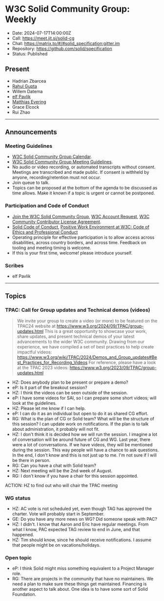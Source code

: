 # W3C Solid Community Group: Weekly

* Date: 2024-07-17T14:00:00Z
* Call: https://meet.jit.si/solid-cg
* Chat: https://matrix.to/#/#solid_specification:gitter.im
* Repository: https://github.com/solid/specification
* Status: Published


## Present

* Hadrian Zbarcea
* [Rahul Gupta](https://cxres.pages.dev/profile#i)
* Willem Datema
* [elf Pavlik](https://elf-pavlik.hackers4peace.net)
* [Matthias Evering](https://solidweb.me/testpro/)
* Grace Elcock
* Rui Zhao

---

## Announcements

### Meeting Guidelines
* [W3C Solid Community Group Calendar](https://www.w3.org/groups/cg/solid/calendar).
* [W3C Solid Community Group Meeting Guidelines](https://github.com/w3c-cg/solid/blob/main/meetings/README.md).
* No audio or video recording, or automated transcripts without consent. Meetings are transcribed and made public. If consent is withheld by anyone, recording/retention must not occur.
* Join queue to talk.
* Topics can be proposed at the bottom of the agenda to be discussed as time allows. Make it known if a topic is urgent or cannot be postponed.

### Participation and Code of Conduct
* [Join the W3C Solid Community Group](https://www.w3.org/community/solid/join), [W3C Account Request](http://www.w3.org/accounts/request), [W3C Community Contributor License Agreement](https://www.w3.org/community/about/agreements/cla/).
* [Solid Code of Conduct](https://github.com/solid/process/blob/main/code-of-conduct.md), [Positive Work Environment at W3C: Code of Ethics and Professional Conduct](https://www.w3.org/Consortium/cepc/)
* Operating principle for effective participation is to allow access across disabilities, across country borders, and across time. Feedback on tooling and meeting timing is welcome.
* If this is your first time, welcome! please introduce yourself.

### Scribes

* elf Pavlik

---

## Topics

### TPAC: Call for Group updates and Technical demos (videos)
> We invite your group to create a video (or more) to be featured on the TPAC24 website at https://www.w3.org/2024/09/TPAC/group-updates.html
This is a great opportunity to showcase your work, share updates, and present technical demos of your latest advancements to the wider W3C community.
Drawing from our experience, we have compiled a set of best practices to help create impactful videos:
https://www.w3.org/wiki/TPAC/2024/Demos_and_Group_updates#Best_Practices_for_Recording_Videos
For reference, please have a look at the TPAC 2023 videos: https://www.w3.org/2023/09/TPAC/group-updates.html


* HZ: Does anybody plan to be present or prepare a demo? 
* eP: Is it part of the breakout session?
* HZ: I think the videos can be seen outside of the session. 
* eP: I have some videos for SAI, so I can prepare some short videos; will look at the guidelines. 
* HZ: Please let me know if I can help.
* eP: I can do it as an individual but open to do it as shared CG effort. 
* RG: What is the plan of CG or Solid team? What will be the structure of this session? I can update work on notifications. If the plan is to talk about administration, it probably will not fit.
* HZ: I don't think it is decided how we will run the session. I imagine a lot of conversation will be around future of CG and WG. Last year, there were a lot of conversations. If we have videos, they will be mentioned during the session. This way people will have a chance to ask questions. In the end, I don't know and this is not just up to me. I'm not sure if I will be there in person.
* RG: Can you have a chat with Solid team?
* HZ: Next meeting will be the 2nd week of August.
* RG: I don't know if you have a chair for this session appointed.

ACTION: HZ to find out who will chair the TPAC meeting


### WG status

* HZ: AC vote is not scheduled yet, even though TAG has approved the charter. Vote will probably start in September. 
* GE: Do you have any more news on WG? Did someone speak with PAC?
* HZ: I didn't. I know that Aaron and Eric have regular meetings. From what I know, PAC expected TAG review to end in June, and that happened.
* HZ: Tim should know, since he should receive notifications. I assume that people might be on vacations/holidays. 

### Open topic

* eP: I think Solid might miss something equivalent to a Project Manager role.
* RG: There are projects in the community that have no maintainers. We need a plan to make sure these things get maintained. Financing is another aspect to talk about. One idea is to have some sort of Solid Foundation.

